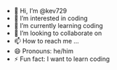 - 👋 Hi, I’m @kev729
- 👀 I’m interested in coding
- 🌱 I’m currently learning coding
- 💞️ I’m looking to collaborate on 
- 📫 How to reach me ...
- 😄 Pronouns: he/him
- ⚡ Fun fact: I want to learn coding

<!---
kev729/kev729 is a ✨ special ✨ repository because its `README.md` (this file) appears on your GitHub profile.
You can click the Preview link to take a look at your changes.
--->
